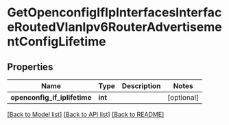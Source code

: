 # GetOpenconfigIfIpInterfacesInterfaceRoutedVlanIpv6RouterAdvertisementConfigLifetime

## Properties
Name | Type | Description | Notes
------------ | ------------- | ------------- | -------------
**openconfig_if_iplifetime** | **int** |  | [optional] 

[[Back to Model list]](../README.md#documentation-for-models) [[Back to API list]](../README.md#documentation-for-api-endpoints) [[Back to README]](../README.md)


